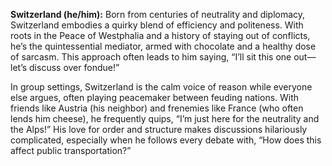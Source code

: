 **Switzerland (he/him):** Born from centuries of neutrality and diplomacy, Switzerland embodies a quirky blend of efficiency and politeness. With roots in the Peace of Westphalia and a history of staying out of conflicts, he’s the quintessential mediator, armed with chocolate and a healthy dose of sarcasm. This approach often leads to him saying, “I’ll sit this one out—let’s discuss over fondue!”

In group settings, Switzerland is the calm voice of reason while everyone else argues, often playing peacemaker between feuding nations. With friends like Austria (his neighbor) and frenemies like France (who often lends him cheese), he frequently quips, “I’m just here for the neutrality and the Alps!” His love for order and structure makes discussions hilariously complicated, especially when he follows every debate with, “How does this affect public transportation?”